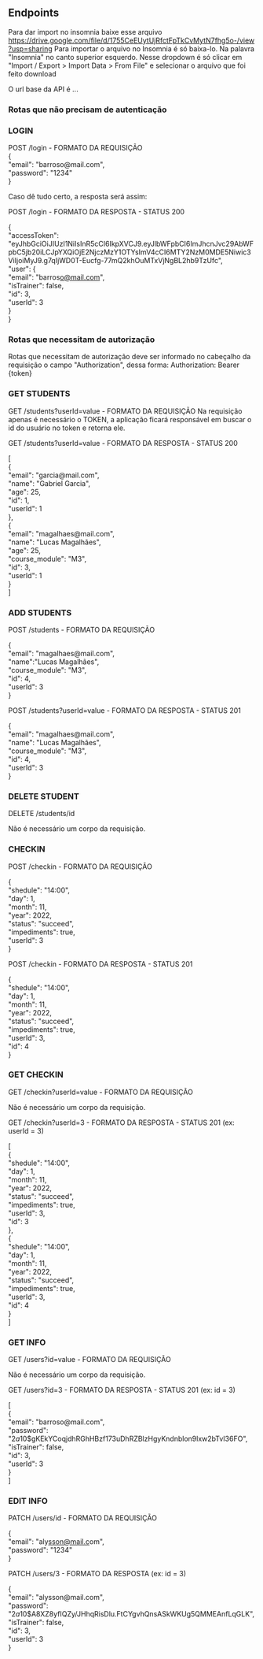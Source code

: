 
## Endpoints
Para dar import no insomnia baixe esse arquivo https://drive.google.com/file/d/1755CeEUytUjRfctFpTkCvMytN7fhg5o-/view?usp=sharing
Para importar o arquivo no Insomnia é só baixa-lo. Na palavra "Insomnia" no canto superior esquerdo. Nesse dropdown é só clicar em "Import / Export > Import Data > From File" e selecionar o arquivo que foi feito download

O url base da API é ...

### Rotas que não precisam de autenticação

### LOGIN
POST /login - FORMATO DA REQUISIÇÃO
<br/>
{<br/>
       "email": "barroso<span>@mail.<span>com",<br/>
       "password": "1234"<br/>
}<br/>

Caso dê tudo certo, a resposta será assim:

POST /login - FORMATO DA RESPOSTA - STATUS 200

{<br/>
	"accessToken": "eyJhbGciOiJIUzI1NiIsInR5cCI6IkpXVCJ9.eyJlbWFpbCI6ImJhcnJvc29AbWFpbC5jb20iLCJpYXQiOjE2NjczMzY1OTYsImV4cCI6MTY2NzM0MDE5Niwic3ViIjoiMyJ9.g7qIjWD0T-Eucfg-77mQ2khOuMTxVjNgBL2hb9TzUfc",<br/>
"user": {<br/>
             "email": "ba<span>rros</span>o@mail.com",<br/>
	     "isTrainer": false,<br/>
	     "id": 3,<br/>
	     "userId": 3<br/>
	}<br/>
}<br/>

### Rotas que necessitam de autorização
Rotas que necessitam de autorização deve ser informado no cabeçalho da requisição o campo "Authorization", dessa forma: Authorization: Bearer {token}

### GET STUDENTS
GET /students?userId=value - FORMATO DA REQUISIÇÃO
Na requisição apenas é necessário o TOKEN, a aplicação ficará responsável em buscar o id do usuário no token e retorna ele.

GET /students?userId=value - FORMATO DA RESPOSTA - STATUS 200

[<br/>
	{<br/>
		"email": "gar<span>cia@<span>mail.com",<br/>
		"name": "Gabriel Garcia",<br/>
		"age": 25,<br/>
		"id": 1,<br/>
		"userId": 1<br/>
	},<br/>
	{<br/>
		"email": "maga<span>lhaes@mail.<span>com",<br/>
		"name": "Lucas Magalhães",<br/>
		"age": 25,<br/>
		"course_module": "M3",<br/>
		"id": 3,<br/>
		"userId": 1<br/>
	}<br/>
]<br/>

### ADD STUDENTS
POST /students - FORMATO DA REQUISIÇÃO

{<br/>
"email": "maga<span>lhaes@mail.<span>com",<br/>
  "name":"Lucas Magalhães",<br/>
"course_module": "M3",<br/>
  "id": 4,<br/>
  "userId": 3<br/>
}<br/>

POST /students?userId=value - FORMATO DA RESPOSTA - STATUS 201

{<br/>
	"email": "magal<span>haes@ma<span>il.com",<br/>
	"name": "Lucas Magalhães",<br/>
	"course_module": "M3",<br/>
	"id": 4,<br/>
	"userId": 3<br/>
}<br/>

### DELETE STUDENT
DELETE /students/id

Não é necessário um corpo da requisição.

### CHECKIN
POST /checkin - FORMATO DA REQUISIÇÃO

{<br/>
	"shedule": "14:00",<br/>
	"day": 1,<br/>
	"month": 11,<br/>
	"year": 2022,<br/>
	"status": "succeed",<br/>
	"impediments": true,<br/>
	"userId": 3<br/>
}<br/>

POST /checkin - FORMATO DA RESPOSTA - STATUS 201

{<br/>
	"shedule": "14:00",<br/>
	"day": 1,<br/>
	"month": 11,<br/>
	"year": 2022,<br/>
	"status": "succeed",<br/>
	"impediments": true,<br/>
	"userId": 3,<br/>
	"id": 4<br/>
}<br/>

### GET CHECKIN
GET /checkin?userId=value - FORMATO DA REQUISIÇÃO

Não é necessário um corpo da requisição. 

GET /checkin?userId=3 - FORMATO DA RESPOSTA - STATUS 201 (ex: userId = 3)

[<br/>
	{<br/>
		"shedule": "14:00",<br/>
		"day": 1,<br/>
		"month": 11,<br/>
		"year": 2022,<br/>
		"status": "succeed",<br/>
		"impediments": true,<br/>
		"userId": 3,<br/>
		"id": 3<br/>
	},<br/>
	{<br/>
		"shedule": "14:00",<br/>
		"day": 1,<br/>
		"month": 11,<br/>
		"year": 2022,<br/>
		"status": "succeed",<br/>
		"impediments": true,<br/>
		"userId": 3,<br/>
		"id": 4<br/>
	}<br/>
]<br/>

### GET INFO
GET /users?id=value - FORMATO DA REQUISIÇÃO

Não é necessário um corpo da requisição. 

GET /users?id=3  - FORMATO DA RESPOSTA - STATUS 201 (ex: id = 3)

[<br/>
	{<br/>
		"email": "barros<span>o@mail.<span>com",<br/>
		"password": "$2a$10$gKEkYCoqjdhRGhHBzf173uDhRZBlzHgyKndnblon9lxw2bTvI36FO",<br/>
		"isTrainer": false,<br/>
		"id": 3,<br/>
		"userId": 3<br/>
	}<br/>
]<br/>

### EDIT INFO
PATCH /users/id - FORMATO DA REQUISIÇÃO

{<br/>
	"email": "aly<span>sson@mail.c<span>om",<br/>
  "password": "1234"<br/>
}<br/>

PATCH /users/3 - FORMATO DA RESPOSTA (ex: id = 3)

{<br/>
	"email": "alys<span>son@mail<span>.com",<br/>
	"password": "$2a$10$A8XZ8yfIQZy/JHhqRisDlu.FtCYgvhQnsASkWKUg5QMMEAnfLqGLK",<br/>
	"isTrainer": false,<br/>
	"id": 3,<br/>
	"userId": 3<br/>
}<br/>
